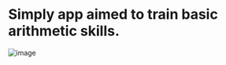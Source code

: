 # Simply app aimed to train basic arithmetic skills.

![image](https://github.com/user-attachments/assets/ea52cb52-b6d9-4120-bead-da6f54814637)

